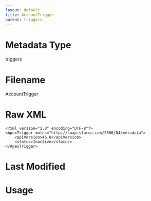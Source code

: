 ```yaml
---
layout: default
title: AccountTrigger
parent: triggers
---
```

# Metadata Type
triggers


# Filename 
AccountTrigger


# Raw XML
```
<?xml version="1.0" encoding="UTF-8"?>
<ApexTrigger xmlns="http://soap.sforce.com/2006/04/metadata">
    <apiVersion>46.0</apiVersion>
    <status>Inactive</status>
</ApexTrigger>
```


# Last Modified


# Usage
